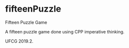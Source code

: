 # fifteenPuzzle
Fifteen Puzzle Game

A fifteen puzzle game done using CPP imperative thinking.

UFCG 2019.2.

